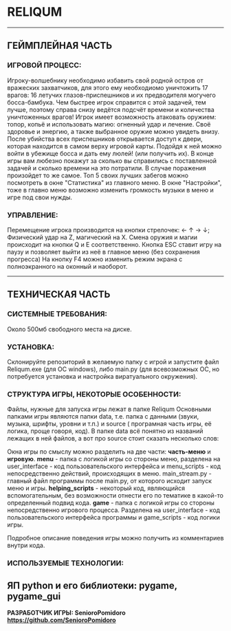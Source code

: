 # RELIQUM

---

## ГЕЙМПЛЕЙНАЯ ЧАСТЬ

### ИГРОВОЙ ПРОЦЕСС:
Игроку-волшебнику необходимо избавить свой родной остров от вражеских захватчиков, для этого ему необходиомо уничтожить
17 врагов: 16 летучих глазов-приспешников и их предводителя могучего босса-бамбука. Чем быстрее игрок справится с этой
задачей, тем лучше, поэтому справа снизу ведётся подсчёт времени и количества уничтоженных врагов! Игрок имеет возможность
атаковать оружием: топор, копьё и использовать магию: огненный удар и лечение. Своё здоровье и энергию, а также выбранное оружие
можно увидеть внизу.
После убийства всех приспешников открывается доступ к двери, которая находится в самом верху игровой карты. Подойдя к ней можно войти в 
убежище босса и дать ему люлей! (или получить их). В конце игры вам любезно покажут за сколько вы справились с
поставленной задачей и сколько времени на это потратили. В случае поражения произойдет то же самое.
Топ 5 своих лучших забегов можно посмотреть в окне "Статистика" из главного меню.
В окне "Настройки", тоже в главно меню возможно изменить громкость музыки в меню и игре под свои нужды.

### УПРАВЛЕНИЕ:
Перемещение игрока производится на кнопки стрелочек: ← ↑ → ↓; Физический удар на Z, магический на X.
Смена оружия и магии происходит на кнопки Q и E соответственно. Кнопка ESC ставит игру на паузу и позволяет выйти из
неё в главное меню (без сохранения прогресса) На кнопку F4 можно изменить режим экрана с полноэкранного на оконный и
наоборот.

---

## ТЕХНИЧЕСКАЯ ЧАСТЬ

### СИСТЕМНЫЕ ТРЕБОВАНИЯ:
Около 500мб свободного места на диске.

### УСТАНОВКА:
Склонируйте репозиторий в желаемую папку с игрой и запустите файл Reliqum.exe (для ОС windows), либо main.py (для 
всевозможных ОС, но потребуется установка и настройка виратуального окружения).

### СТРУКТУРА ИГРЫ, НЕКОТОРЫЕ ОСОБЕННОСТИ:
Файлы, нужные для запуска игры лежат в папке Reliqum
Основными папками игры являются папки data, т.е. папка с данными (звуки, музыка, шрифты, уровни и т.п.) и source (
програмная часть игры, её логика, проще говоря, код). В папке data всё понятно из названий лежащих в ней файлов, а вот
про source стоит сказать несколько слов:

Окна игры по смыслу можно разделить на две части: **часть-меню** и **игровую**.
**menu** - папка с логикой игры со стороны меню, разделена на user_interface - код пользовательского интерфейса и 
menu_scripts - код непосредственно действий, происходящих в меню. main_stream.py - главный файл программы после main.py,
от которого исходит запуск меню и игры.
**helping_scripts** - некоторый код, являющийся вспомогательным, без возможности отнести его по тематике в какой-то
определенный подвид кода.
**game** - папка с логикой игры со стороны непосредственно игрового процесса. Разделена на user_interface - код пользовательского
интерфейса программы и game_scripts - код логики игры.

Подробное описание поведения игры можно получить из комментариев внутри кода. 

### ИСПОЛЬЗУЕМЫЕ ТЕХНОЛОГИИ:
ЯП python и его библиотеки: pygame, pygame_gui
---

**РАЗРАБОТЧИК ИГРЫ: SenioroPomidoro https://github.com/SenioroPomidoro**
